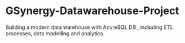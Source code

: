 # GSynergy-Datawarehouse-Project
Building a modern data warehouse with AzureSQL DB , including ETL processes, data modelling and analytics.

